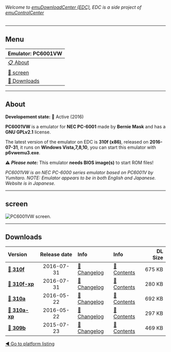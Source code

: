 ###### Welcome to [emuDownloadCenter (EDC)](https://github.com/PhoenixInteractiveNL/emuDownloadCenter/wiki/), EDC is a side project of [emuControlCenter](https://github.com/PhoenixInteractiveNL/emuControlCenter/wiki/)
***
## Menu
| **Emulator: PC6001VW** |
|:---------|
| [:clipboard: About](#about) |
| [:sunrise: screen](#screen) |
| [:floppy_disk: Downloads](#downloads) |
***
## About
**Developement state:** :large_blue_circle: Active (2016)

**PC6001VW** is a emulator for **NEC PC-6001** made by **Bernie Mask** and has a **GNU GPLv2.1** license.

The latest version of the emulator on EDC is **310f (x86)**, released on **2016-07-31**, it runs on **Windows Vista,7,8,10**, you can start this emulator with **p6vwemu3.exe**.

:warning: _**Please note:**_ This emulator **needs BIOS image(s)** to start ROM files!

_PC6001VW is an NEC PC-6000 series emulator based on PC6001V by Yumitaro. NOTE: Emulator appears to be in both English and Japanese. Website is in Japanese._
***
## screen
![](https://raw.githubusercontent.com/PhoenixInteractiveNL/emuDownloadCenter/master/hooks/pc6001vw/emulator_screen_01.jpg "PC6001VW screen.")
***
## Downloads
| Version  | Release date  | Info       | Info       | DL Size    |
|:---------|:-------------:|:-----------|:-----------|-----------:|
| [:floppy_disk: **310f**](https://github.com/PhoenixInteractiveNL/edc-repo0004/raw/master/pc6001vw/310f.7z) | 2016-07-31 | [:page_facing_up: Changelog](https://github.com/PhoenixInteractiveNL/edc-repo0004/blob/master/pc6001vw/310f_changelog.txt) | [:mag_right: Contents](https://github.com/PhoenixInteractiveNL/edc-repo0004/blob/master/pc6001vw/310f_contents.txt) | 675 KB |
| [:floppy_disk: **310f-xp**](https://github.com/PhoenixInteractiveNL/edc-repo0004/raw/master/pc6001vw/310f-xp.7z) | 2016-07-31 | [:page_facing_up: Changelog](https://github.com/PhoenixInteractiveNL/edc-repo0004/blob/master/pc6001vw/310f-xp_changelog.txt) | [:mag_right: Contents](https://github.com/PhoenixInteractiveNL/edc-repo0004/blob/master/pc6001vw/310f-xp_contents.txt) | 280 KB |
| [:floppy_disk: **310a**](https://github.com/PhoenixInteractiveNL/edc-repo0004/raw/master/pc6001vw/310a.7z) | 2016-05-22 | [:page_facing_up: Changelog](https://github.com/PhoenixInteractiveNL/edc-repo0004/blob/master/pc6001vw/310a_changelog.txt) | [:mag_right: Contents](https://github.com/PhoenixInteractiveNL/edc-repo0004/blob/master/pc6001vw/310a_contents.txt) | 692 KB |
| [:floppy_disk: **310a-xp**](https://github.com/PhoenixInteractiveNL/edc-repo0004/raw/master/pc6001vw/310a-xp.7z) | 2016-05-22 | [:page_facing_up: Changelog](https://github.com/PhoenixInteractiveNL/edc-repo0004/blob/master/pc6001vw/310a-xp_changelog.txt) | [:mag_right: Contents](https://github.com/PhoenixInteractiveNL/edc-repo0004/blob/master/pc6001vw/310a-xp_contents.txt) | 297 KB |
| [:floppy_disk: **309b**](https://github.com/PhoenixInteractiveNL/edc-repo0004/raw/master/pc6001vw/309b.7z) | 2015-07-23 | [:page_facing_up: Changelog](https://github.com/PhoenixInteractiveNL/edc-repo0004/blob/master/pc6001vw/309b_changelog.txt) | [:mag_right: Contents](https://github.com/PhoenixInteractiveNL/edc-repo0004/blob/master/pc6001vw/309b_contents.txt) | 469 KB |

[:arrow_backward: Go to platform listing](https://github.com/PhoenixInteractiveNL/emuDownloadCenter/wiki/EDC-Platform-List)
